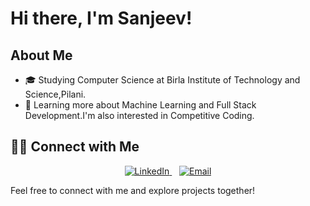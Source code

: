 # Hi there, I'm Sanjeev! 

## About Me

- 🎓 Studying Computer Science at Birla Institute of Technology and Science,Pilani.
- 🌱 Learning more about Machine Learning and Full Stack Development.I'm also interested in Competitive Coding.

## 🤝🏻 Connect with Me

<p align="center">
  <a href="https://www.linkedin.com/in/sanjeev-mallick-190481226/">
    <img src="https://img.shields.io/badge/LinkedIn-Sanjeev_Mallick-blue?style=flat-square&logo=linkedin" alt="LinkedIn">
  </a>&nbsp;&nbsp;
  <a href="mailto:sanjeevmallick2@gmail.com">
    <img src="https://img.shields.io/badge/Email-sanjeevmallick2%40gmail.com-red?style=flat-square&logo=gmail" alt="Email">
  </a>
</p>


Feel free to connect with me and explore projects together!
